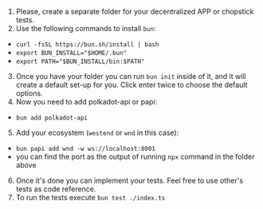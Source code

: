 1. Please, create a separate folder for your decentralized APP or chopstick tests.
2. Use the following commands to install `bun`:
- `curl -fsSL https://bun.sh/install | bash`
- `export BUN_INSTALL="$HOME/.bun"`
- `export PATH="$BUN_INSTALL/bin:$PATH"`
3. Once you have your folder you can run `bun init` inside of it, and it will create a default set-up for you. Click enter twice to choose the default options. 
4. Now you need to add polkadot-api or papi:  
- `bun add polkadot-api`
5. Add your ecosystem (`westend` or `wnd` in this case): 
- `bun papi add wnd -w ws://localhost:8001`
- you can find the port as the output of running `npx` command in the folder above
6. Once it's done you can implement your tests. Feel free to use other's tests as code reference.
7. To run the tests execute `bun test ./index.ts`
